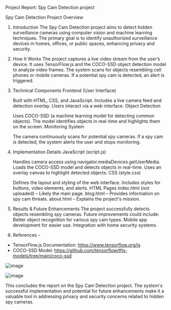 Project Report: Spy Cam Detection project

Spy Cam Detection Project Overview
1. Introduction
   The Spy Cam Detection project aims to detect hidden surveillance cameras using computer vision and machine learning techniques. The primary goal is to identify unauthorized surveillance 
   devices in homes, offices, or public spaces, enhancing privacy and security.

2. How It Works
    The project captures a live video stream from the user’s device.
   It uses TensorFlow.js and the COCO-SSD object detection model to analyze video frames.
   The system scans for objects resembling cell phones or mobile cameras.
   If a potential spy cam is detected, an alert is triggered.
3. Technical Components
Frontend (User Interface)

    Built with HTML, CSS, and JavaScript.
     Includes a live camera feed and detection overlay.
    Users interact via a web interface.
    Object Detection

    Uses COCO-SSD (a machine learning model for detecting common objects).
    The model identifies objects in real-time and highlights them on the screen.
    Monitoring System

     The camera continuously scans for potential spy cameras.
    If a spy cam is detected, the system alerts the user and stops monitoring.
4. Implementation Details
   JavaScript (script.js)

   Handles camera access using navigator.mediaDevices.getUserMedia.
   Loads the COCO-SSD model and detects objects in real-time.
   Uses an overlay canvas to highlight detected objects.
  CSS (style.css)

   Defines the layout and styling of the web interface.
   Includes styles for buttons, video elements, and alerts.
  HTML Pages
  index.html (not uploaded) – Likely the main page.
  blog.html – Provides information on spy cam threats.
  about.html – Explains the project's mission.


6. Results & Future Enhancements
   The project successfully detects objects resembling spy cameras.
   Future improvements could include:
   Better object recognition for various spy cam types.
   Mobile app development for easier use.
   Integration with home security systems.



8. References -

- TensorFlow.js Documentation: https://www.tensorflow.org/js
- COCO-SSD Model: https://github.com/tensorflow/tfjs-models/tree/main/coco-ssd

![image](https://github.com/tanishq396/Spy_Cam_Detection/assets/65888542/25b429eb-6a4b-4286-81f1-3d1895eb03e8)

![image](https://github.com/tanishq396/Spy_Cam_Detection/assets/65888542/3e573e72-e9d3-46a5-a7de-0ed522885484)

This concludes the report on the Spy Cam Detection project. The system's successful implementation and potential for future enhancements make it a valuable tool in addressing privacy and security concerns related to hidden spy cameras.


